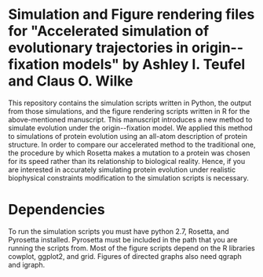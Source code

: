 Simulation and Figure rendering files for "Accelerated simulation of evolutionary trajectories in origin--fixation models" by Ashley I. Teufel and Claus O. Wilke
====================================================

This repository contains the simulation scripts written in Python, the output from those simulations, and the figure rendering scripts written in R for the above-mentioned manuscript. This manuscript introduces a new method to simulate evolution under the origin--fixation model. We applied this method to simulations of protein evolution using an all-atom description of protein structure. In order to compare our accelerated method to the traditional one, the procedure by which Rosetta makes a mutation to a protein was chosen for its speed rather than its relationship to biological reality. Hence, if you are interested in accurately simulating protein evolution under realistic biophysical constraints modification to the simulation scripts is necessary.   

# Dependencies

To run the simulation scripts you must have python 2.7, Rosetta, and Pyrosetta installed. Pyrosetta must be included in the path that you are running the scripts from.  Most of the figure scripts depend on the R libraries cowplot, ggplot2, and grid. Figures of directed graphs also need qgraph and igraph.  

